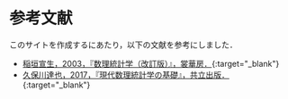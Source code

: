 # 参考文献

このサイトを作成するにあたり，以下の文献を参考にしました．

- [稲垣宣生，2003，『数理統計学（改訂版）』，裳華房．](https://www.shokabo.co.jp/mybooks/ISBN978-4-7853-1411-8.htm){:target="_blank"}
- [久保川達也，2017，『現代数理統計学の基礎』，共立出版．](https://www.kyoritsu-pub.co.jp/book/b10003681.html){:target="_blank"}
